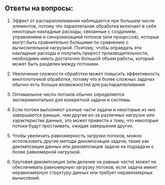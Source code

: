 ## **Ответы на вопросы:**



1. Эффект от распараллеливания наблюдается при большем числе элементов, потому что параллельная обработка включает в себя некоторые накладные расходы, связанные с созданием, управлением и синхронизацией потоков (или процессов), которые могут быть сравнительно большими по сравнению с вычислительной нагрузкой. Поэтому, чтобы оправдать эти накладные расходы и получить прирост производительности, необходимо иметь достаточно большой объем работы, который может быть разделен между потоками.
   

2. Увеличение сложности обработки может повысить эффективность многопоточной обработки, потому что в более сложных задачах обычно есть больше возможностей для распараллеливания
   

3. Оптимальное число потоков обычно определяется экспериментально для конкретной задачи и системы.
   

4. Если потоки выполняют разные части задачи и некоторые из них завершаются раньше, чем другие из-за различных нагрузок или характеристик данных, это может привести к тому, что некоторые потоки будут простаивать, ожидая завершения других.
   

5. Чтобы увеличить равномерность загрузки потоков, можно использовать другие методы декомпозиции задачи, такие как декомпозиция данных или декомпозиция задачи на подзадачи с более равномерной нагрузкой. 
   

6. Круговая декомпозиция (или деление на равные части) может не обеспечивать равномерную загрузку потоков, если задача имеет неравномерную структуру данных или требует неравномерных вычислений. 